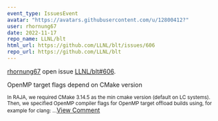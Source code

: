 ```yaml
---
event_type: IssuesEvent
avatar: "https://avatars.githubusercontent.com/u/12800412?"
user: rhornung67
date: 2022-11-17
repo_name: LLNL/blt
html_url: https://github.com/LLNL/blt/issues/606
repo_url: https://github.com/LLNL/blt
---
```


<a href='https://github.com/rhornung67' target='_blank'>rhornung67</a> open issue <a href='https://github.com/LLNL/blt/issues/606' target='_blank'>LLNL/blt#606</a>.

<p>OpenMP target flags depend on CMake version</p><small>In RAJA, we required CMake 3.14.5 as the min cmake version (default on LC systems). Then, we specified OpenMP compiler flags for OpenMP target offload builds using, for example for clang:...</small><a href='https://github.com/LLNL/blt/issues/606' target='_blank'>View Comment</a>